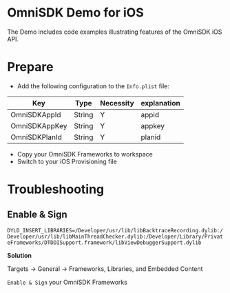 # OmniSDK Demo for iOS

The Demo includes code examples illustrating features of the OmniSDK iOS API.

# Prepare

- Add the following configuration to the `Info.plist` file:

| Key           | Type   | Necessity | explanation |
| ------------- | ------ | -------- | -------- |
| OmniSDKAppId  | String | Y        | appid    |
| OmniSDKAppKey | String | Y        | appkey   |
| OmniSDKPlanId | String | Y        | planid |

- Copy your OmniSDK Frameworks to workspace
- Switch to your iOS Provisioning file

# Troubleshooting

## Enable & Sign

`DYLD_INSERT_LIBRARIES=/Developer/usr/lib/libBacktraceRecording.dylib:/Developer/usr/lib/libMainThreadChecker.dylib:/Developer/Library/PrivateFrameworks/DTDDISupport.framework/libViewDebuggerSupport.dylib`

**Solution**

Targets -> General -> Frameworks, Libraries, and Embedded Content

`Enable & Sign` your OmniSDK Frameworks
